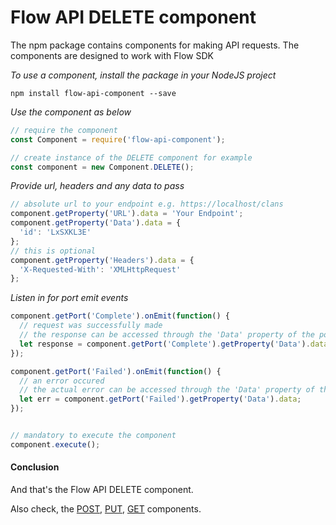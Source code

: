 # Flow API DELETE component
The npm package contains components for making API requests. The components are designed to work with Flow SDK

*To use a component, install the package in your NodeJS project*

```
npm install flow-api-component --save
```

*Use the component as below*

```javascript
// require the component
const Component = require('flow-api-component');

// create instance of the DELETE component for example
const component = new Component.DELETE();
```

*Provide url, headers and any data to pass*

```javascript
// absolute url to your endpoint e.g. https://localhost/clans
component.getProperty('URL').data = 'Your Endpoint';
component.getProperty('Data').data = {
  'id': 'LxSXKL3E'
};
// this is optional
component.getProperty('Headers').data = {
  'X-Requested-With': 'XMLHttpRequest'
};
```

*Listen in for port emit events*
```javascript
component.getPort('Complete').onEmit(function() {
  // request was successfully made
  // the response can be accessed through the 'Data' property of the port
  let response = component.getPort('Complete').getProperty('Data').data;
});

component.getPort('Failed').onEmit(function() {
  // an error occured
  // the actual error can be accessed through the 'Data' property of the port
  let err = component.getPort('Failed').getProperty('Data').data;
});


// mandatory to execute the component
component.execute();
```

#### Conclusion

And that's the Flow API DELETE component.

Also check, the [POST](./post.md), [PUT](./put.md), [GET](./get.md)  components.